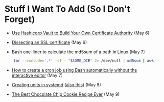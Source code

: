 # Stuff I Want To Add (So I Don't Forget)

* [Use Hashicorp Vault to Build Your Own Certificate Authority](https://learn.hashicorp.com/vault/secrets-management/sm-pki-engine) (May 6)

* [Dissecting an SSL certificate](https://jvns.ca/blog/2017/01/31/whats-tls/) (May 6)

* Bash one-liner to calculate the md5sum of a path in Linux (May 7)
```bash
    tar --exclude='.*' -cf - "$SOME_DIR" 2> /dev/null | md5sum | awk '{print $1}'
```

* [How to create a cron job using Bash automatically without the interactive editor](https://stackoverflow.com/questions/878600/how-to-create-a-cron-job-using-bash-automatically-without-the-interactive-editor) (May 7)

* [Creating units in systemd](https://www.freedesktop.org/software/systemd/man/systemd.unit.html) ([also this](https://medium.com/@benmorel/creating-a-linux-service-with-systemd-611b5c8b91d6)) (May 8)

* [The Best Chocolate Chip Cookie Recipe Ever](https://joyfoodsunshine.com/the-most-amazing-chocolate-chip-cookies/) (May 9)


